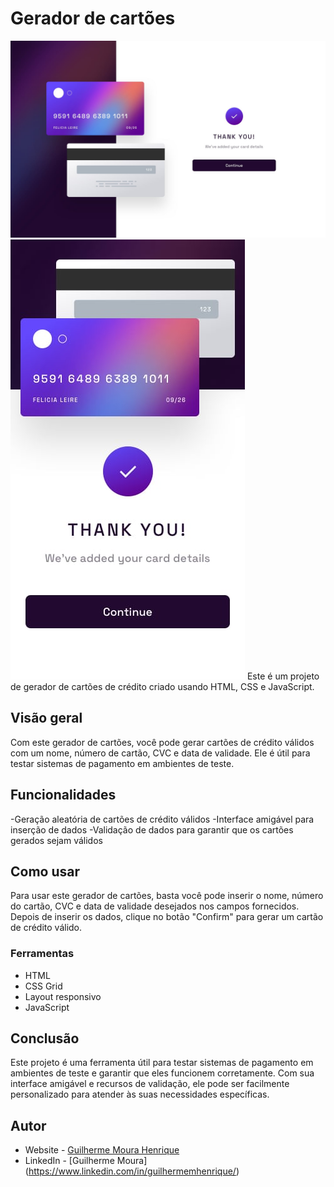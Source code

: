 # Gerador de cartões
![Preview](./design/complete-state-desktop.jpg)
![Preview Mobile](./design/complete-state-mobile.jpg)
Este é um projeto de gerador de cartões de crédito criado usando HTML, CSS e JavaScript.

## Visão geral
Com este gerador de cartões, você pode gerar cartões de crédito válidos com um nome, número de cartão, CVC e data de validade. Ele é útil para testar sistemas de pagamento em ambientes de teste.

## Funcionalidades
-Geração aleatória de cartões de crédito válidos
-Interface amigável para inserção de dados
-Validação de dados para garantir que os cartões gerados sejam válidos

## Como usar
Para usar este gerador de cartões, basta você pode inserir o nome, número do cartão, CVC e data de validade desejados nos campos fornecidos.
Depois de inserir os dados, clique no botão "Confirm" para gerar um cartão de crédito válido.

### Ferramentas

* HTML
* CSS Grid
* Layout responsivo
* JavaScript

## Conclusão
Este projeto é uma ferramenta útil para testar sistemas de pagamento em ambientes de teste e garantir que eles funcionem corretamente. Com sua interface amigável e recursos de validação, ele pode ser facilmente personalizado para atender às suas necessidades específicas.



## Autor 
- Website - [Guilherme Moura Henrique](https://github.com/guilhermemh)
- LinkedIn - [Guilherme Moura] (https://www.linkedin.com/in/guilhermemhenrique/)
